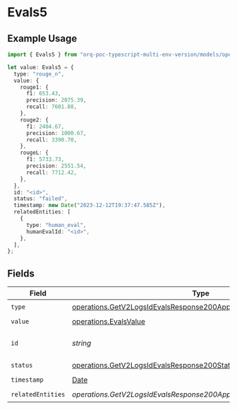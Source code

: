 # Evals5

## Example Usage

```typescript
import { Evals5 } from "orq-poc-typescript-multi-env-version/models/operations";

let value: Evals5 = {
  type: "rouge_n",
  value: {
    rouge1: {
      f1: 653.43,
      precision: 2075.39,
      recall: 7601.88,
    },
    rouge2: {
      f1: 2404.67,
      precision: 1000.67,
      recall: 3390.70,
    },
    rougeL: {
      f1: 5733.73,
      precision: 2551.54,
      recall: 7712.42,
    },
  },
  id: "<id>",
  status: "failed",
  timestamp: new Date("2023-12-12T19:37:47.585Z"),
  relatedEntities: [
    {
      type: "human_eval",
      humanEvalId: "<id>",
    },
  ],
};
```

## Fields

| Field                                                                                                                                  | Type                                                                                                                                   | Required                                                                                                                               | Description                                                                                                                            |
| -------------------------------------------------------------------------------------------------------------------------------------- | -------------------------------------------------------------------------------------------------------------------------------------- | -------------------------------------------------------------------------------------------------------------------------------------- | -------------------------------------------------------------------------------------------------------------------------------------- |
| `type`                                                                                                                                 | [operations.GetV2LogsIdEvalsResponse200ApplicationJSONType](../../models/operations/getv2logsidevalsresponse200applicationjsontype.md) | :heavy_check_mark:                                                                                                                     | N/A                                                                                                                                    |
| `value`                                                                                                                                | [operations.EvalsValue](../../models/operations/evalsvalue.md)                                                                         | :heavy_check_mark:                                                                                                                     | N/A                                                                                                                                    |
| `id`                                                                                                                                   | *string*                                                                                                                               | :heavy_check_mark:                                                                                                                     | The id of the resource                                                                                                                 |
| `status`                                                                                                                               | [operations.GetV2LogsIdEvalsResponse200Status](../../models/operations/getv2logsidevalsresponse200status.md)                           | :heavy_check_mark:                                                                                                                     | N/A                                                                                                                                    |
| `timestamp`                                                                                                                            | [Date](https://developer.mozilla.org/en-US/docs/Web/JavaScript/Reference/Global_Objects/Date)                                          | :heavy_check_mark:                                                                                                                     | N/A                                                                                                                                    |
| `relatedEntities`                                                                                                                      | *operations.GetV2LogsIdEvalsResponse200ApplicationJSONRelatedEntities*[]                                                               | :heavy_check_mark:                                                                                                                     | N/A                                                                                                                                    |